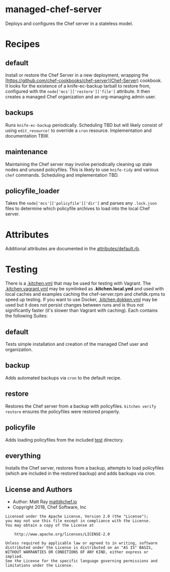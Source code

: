 # managed-chef-server

Deploys and configures the Chef server in a stateless model.

# Recipes

## default ##

Install or restore the Chef Server in a new deployment, wrapping the [https://github.com/chef-cookbooks/chef-server](Chef-Server) cookbook. It looks for the existence of a knife-ec-backup tarball to restore from, configured with the `node['mcs']['restore']['file']` attribute. It then creates a managed Chef organization and an org-managing admin user.

## backups ##

Runs `knife-ec-backup` periodically. Scheduling TBD but will likely consist of using `edit_resource!` to override a `cron` resource. Implementation and documentation TBW.

## maintenance ##

Maintaining the Chef server may involve periodically cleaning up stale nodes and unused policyfiles. This is likely to use `knife-tidy` and various `chef` commands. Scheduling and implementation TBD.

## policyfile_loader ##

Takes the `node['mcs']['policyfile']['dir']` and parses any `.lock.json` files to determine which policyfile archives to load into the local Chef server.

# Attributes

Additional attributes are documented in the [attributes/default.rb](attributes/default.rb).

# Testing

There is a [.kitchen.yml](.kitchen.yml) that may be used for testing with Vagrant. The [.kitchen.vagrant.yml](.kitchen.vagrant.yml) may be symlinked as **.kitchen.local.yml** and used with local caches and examples caching the chef-server.rpm and chefdk.rpms to speed up testing. If you want to use Docker, [.kitchen.dokken.yml](.kitchen.dokken.yml) may be used but it does not persist changes between runs and is thus not significantly faster (it's slower than Vagrant with caching). Each contains the following Suites:

## default

Tests simple installation and creation of the managed Chef user and organization.

## backup

Adds automated backups via `cron` to the default recipe.

## restore

Restores the Chef server from a backup with policyfiles. `kitchen verify restore` ensures the policyfiles were restored properly.

## policyfile

Adds loading policyfiles from the included [test](test) directory.

## everything

Installs the Chef server, restores from a backup, attempts to load policyfiles (which are included in the restored backup) and adds backups via cron.


## License and Authors

- Author: Matt Ray [matt@chef.io](mailto:matt@chef.io)
- Copyright 2018, Chef Software, Inc

```text
Licensed under the Apache License, Version 2.0 (the "License");
you may not use this file except in compliance with the License.
You may obtain a copy of the License at

    http://www.apache.org/licenses/LICENSE-2.0

Unless required by applicable law or agreed to in writing, software
distributed under the License is distributed on an "AS IS" BASIS,
WITHOUT WARRANTIES OR CONDITIONS OF ANY KIND, either express or implied.
See the License for the specific language governing permissions and
limitations under the License.
```
